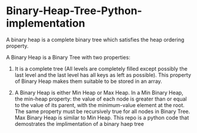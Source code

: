 # Binary-Heap-Tree-Python-implementation

A binary heap is a complete binary tree which satisfies the heap ordering property.

A Binary Heap is a Binary Tree with two properties:
1) It is a complete tree (All levels are completely filled except possibly the last level and the last level has all keys as left as possible). This property of Binary Heap makes them suitable to be stored in an array.

2) A Binary Heap is either Min Heap or Max Heap.
In a Min Binary Heap, the min-heap property: the value of each node is greater than or equal to the value of its parent, with the minimum-value element at the root. The same property must be recursively true for all nodes in Binary Tree. Max Binary Heap is similar to Min Heap.
 This repo is a python code that demostrates the implimentation of a binary haep tree

